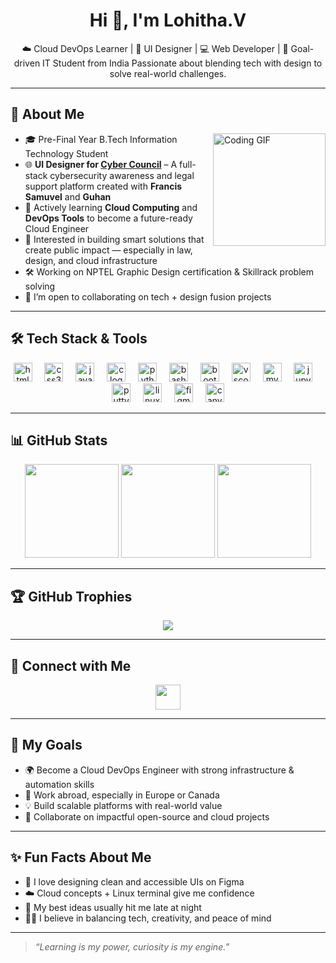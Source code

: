 <h1 align="center">Hi 👋, I'm Lohitha.V</h1>

<p align="center">
  ☁️ Cloud DevOps Learner | 🎨 UI Designer | 💻 Web Developer | 🎯 Goal-driven IT Student from India  
  Passionate about blending tech with design to solve real-world challenges.
</p>

---

## 🚀 About Me

<img align="right" src="https://media3.giphy.com/media/v1.Y2lkPTc5MGI3NjExdGt0bHBhYzYyNW9jcGo5bHF0czZ0cXVuZGtqdjkwbXdidjU3dWFtayZlcD12MV9pbnRlcm5hbF9naWZfYnlfaWQmY3Q9Zw/2sjNMiFTQ4XtiCvgbc/giphy.gif" height="180" alt="Coding GIF" />

- 🎓 Pre-Final Year B.Tech Information Technology Student  
- 🌐 **UI Designer for [Cyber Council](https://cybercouncil.netlify.app)** – A full-stack cybersecurity awareness and legal
  support platform created with **Francis Samuvel** and **Guhan**  
- 📘 Actively learning **Cloud Computing** and **DevOps Tools** to become a future-ready Cloud Engineer  
- 🧠 Interested in building smart solutions that create public impact — especially in law, design, and cloud infrastructure  
- 🛠️ Working on NPTEL Graphic Design certification & Skillrack problem solving  
- 💬 I’m open to collaborating on tech + design fusion projects  

---

## 🛠️ Tech Stack & Tools

<p align="center">
  <img src="https://cdn.jsdelivr.net/gh/devicons/devicon/icons/html5/html5-original.svg" height="30" alt="html5 logo"  />
  <img width="12" />
  <img src="https://cdn.jsdelivr.net/gh/devicons/devicon/icons/css3/css3-original.svg" height="30" alt="css3 logo"  />
  <img width="12" />
  <img src="https://cdn.jsdelivr.net/gh/devicons/devicon/icons/javascript/javascript-original.svg" height="30" alt="javascript logo"  />
  <img width="12" />
  <img src="https://cdn.jsdelivr.net/gh/devicons/devicon/icons/c/c-original.svg" height="30" alt="c logo"  />
  <img width="12" />
  <img src="https://cdn.jsdelivr.net/gh/devicons/devicon/icons/python/python-original.svg" height="30" alt="python logo"  />
  <img width="12" />
  <img src="https://cdn.jsdelivr.net/gh/devicons/devicon/icons/bash/bash-original.svg" height="30" alt="bash logo"  />
  <img width="12" />
  <img src="https://cdn.jsdelivr.net/gh/devicons/devicon/icons/bootstrap/bootstrap-original.svg" height="30" alt="bootstrap logo"  />
  <img width="12" />
  <img src="https://cdn.jsdelivr.net/gh/devicons/devicon/icons/vscode/vscode-original.svg" height="30" alt="vscode logo"  />
  <img width="12" />
  <img src="https://cdn.jsdelivr.net/gh/devicons/devicon/icons/mysql/mysql-original.svg" height="30" alt="mysql logo"  />
  <img width="12" />
  <img src="https://cdn.jsdelivr.net/gh/devicons/devicon/icons/jupyter/jupyter-original.svg" height="30" alt="jupyter logo"  />
  <img width="12" />
  <img src="https://cdn.jsdelivr.net/gh/devicons/devicon/icons/putty/putty-original.svg" height="30" alt="putty logo"  />
  <img width="12" />
  <img src="https://cdn.jsdelivr.net/gh/devicons/devicon/icons/linux/linux-original.svg" height="30" alt="linux logo"  />
  <img width="12" />
  <img src="https://cdn.jsdelivr.net/gh/devicons/devicon/icons/figma/figma-original.svg" height="30" alt="figma logo"  />
  <img width="12" />
  <img src="https://cdn.jsdelivr.net/gh/devicons/devicon/icons/canva/canva-original.svg" height="30" alt="canva logo"  />
</p>

---

## 📊 GitHub Stats

<p align="center">
  <img src="https://github-readme-stats.vercel.app/api?username=Lohithav05&show_icons=true&theme=dark&include_all_commits=true&count_private=true" height="150" />
  <img src="https://streak-stats.demolab.com?user=Lohithav05&theme=dark&hide_border=false&border_radius=5" height="150" />
  <img src="https://github-readme-stats.vercel.app/api/top-langs?username=Lohithav05&layout=compact&theme=dark&langs_count=6" height="150" />
</p>

---

## 🏆 GitHub Trophies

<p align="center">
  <img src="https://github-profile-trophy.vercel.app/?username=Lohithav05&theme=tokyonight&no-frame=true&column=7&margin-w=10&margin-h=10" />
</p>

---

## 🔗 Connect with Me

<p align="center">
  <a href="https://www.linkedin.com/in/lohitha-vengatesan-805671293" target="_blank">
    <img src="https://img.shields.io/static/v1?message=LinkedIn&logo=linkedin&label=&color=0077B5&logoColor=white&labelColor=&style=for-the-badge" height="40" />
  </a>
  <!-- Add your links here as you prefer -->
  <!-- <a href="https://instagram.com/yourprofile" target="_blank">...</a> -->
  <!-- <a href="mailto:yourmail@gmail.com" target="_blank">...</a> -->
</p>

---

## 🎯 My Goals

- 🌍 Become a Cloud DevOps Engineer with strong infrastructure & automation skills  
- 🧳 Work abroad, especially in Europe or Canada  
- 💡 Build scalable platforms with real-world value  
- 🤝 Collaborate on impactful open-source and cloud projects  

---

## ✨ Fun Facts About Me

- 🎨 I love designing clean and accessible UIs on Figma  
- ☁️ Cloud concepts + Linux terminal give me confidence  
- 🌙 My best ideas usually hit me late at night  
- 🧘‍♀️ I believe in balancing tech, creativity, and peace of mind  

---

> _“Learning is my power, curiosity is my engine.”_

